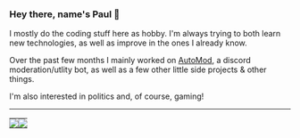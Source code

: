 ### Hey there, name's Paul 👋

I mostly do the coding stuff here as hobby. I'm always trying to both learn new technologies, as well as improve in the ones I already know.

Over the past few months I mainly worked on [AutoMod](https://discord.com/oauth2/authorize?client_id=697487580522086431&scope=bot&permissions=403041534), a discord moderation/utlity bot, as well as a few other little side projects & other things.

I'm also interested in politics and, of course, gaming!

---

<table>
  <tr>
    <td style="padding: 0; width=50%">
        <img src="https://github-readme-stats.vercel.app/api/?username=xezzz&show_icons=true&title_color=4F8CC9&text_color=9f9f9f&bg_color=00000000&hide_border=true&icon_color=4F8CC9&hide_title=true&count_private=true"/>
    </td>
    <td style="padding: 0; width=50%">
        <img src="https://github-readme-stats.vercel.app/api/top-langs/?username=xezzz&show_icons=true&title_color=4F8CC9&text_color=9f9f9f&bg_color=00000000&hide_border=true&icon_color=00000000&count_private=true"/>
    </td>
  </tr>
</table>
